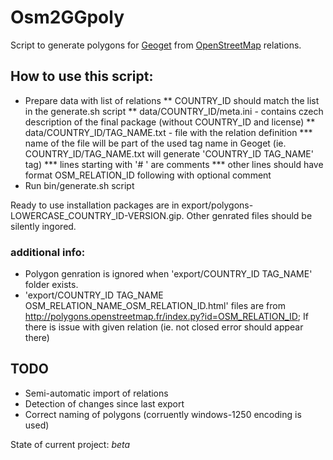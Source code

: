 # Osm2GGpoly

Script to generate polygons for [Geoget](http://geoget.ararat.cz/) from [OpenStreetMap](http://www.openstreetmap.org/) relations.

## How to use this script:
* Prepare data with list of relations
** COUNTRY_ID should match the list in the generate.sh script
** data/COUNTRY_ID/meta.ini - contains czech description of the final package (without COUNTRY_ID and license)
** data/COUNTRY_ID/TAG_NAME.txt - file with the relation definition
*** name of the file will be part of the used tag name in Geoget (ie. COUNTRY_ID/TAG_NAME.txt will generate 'COUNTRY_ID TAG_NAME' tag)
*** lines starting with '# ' are comments
*** other lines should have format OSM_RELATION_ID following with optional comment
* Run bin/generate.sh script

Ready to use installation packages are in export/polygons-LOWERCASE_COUNTRY_ID-VERSION.gip. Other genrated files should be silently ingored.

### additional info:
* Polygon genration is ignored when 'export/COUNTRY_ID TAG_NAME' folder exists.
* 'export/COUNTRY_ID TAG_NAME OSM_RELATION_NAME_OSM_RELATION_ID.html' files are from http://polygons.openstreetmap.fr/index.py?id=OSM_RELATION_ID; If there is issue with given relation (ie. not closed error should appear there)

## TODO

* Semi-automatic import of relations
* Detection of changes since last export
* Correct naming of polygons (corruently windows-1250 encoding is used)

State of current project: *beta*

